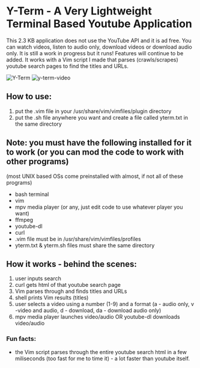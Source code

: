 # Y-Term - A Very Lightweight Terminal Based Youtube Application

This 2.3 KB application does not use the YouTube API and it is ad free.
You can watch videos, listen to audio only, download videos or download audio only.
It is still a work in progress but it runs! Features will continue to be added. 
It works with a Vim script I made that parses (crawls/scrapes) youtube search pages to find the titles and URLs. 

![Y-Term](https://user-images.githubusercontent.com/64742558/80999642-9d69df80-8e0a-11ea-8ec9-6eef9a0b6b11.png)
![y-term-video](https://user-images.githubusercontent.com/64742558/80999644-9e9b0c80-8e0a-11ea-851b-a814cfb39f72.png)

## How to use: 
1) put the .vim file in your /usr/share/vim/vimfiles/plugin directory 
2) put the .sh file anywhere you want and create a file called yterm.txt in the same directory 

## Note: you must have the following installed for it to work (or you can mod the code to work with other programs)
(most UNIX based OSs come preinstalled with almost, if not all of these programs)
- bash terminal
- vim
- mpv media player (or any, just edit code to use whatever player you want)
- ffmpeg
- youtube-dl
- curl
- .vim file must be in /usr/share/vim/vimfiles/profiles
- yterm.txt & yterm.sh files must share the same directory 

## How it works - behind the scenes: 
1) user inputs search
2) curl gets html of that youtube search page 
3) Vim parses through and finds titles and URLs 
4) shell prints Vim results (titles)
5) user selects a video using a number (1-9) and a format (a - audio only, v -video and audio, d - download, da - download audio only)
6) mpv media player launches video/audio OR youtube-dl downloads video/audio

### Fun facts: 
- the Vim script parses through the entire youtube search html in a few miliseconds (too fast for me to time it) - a lot faster than youtube itself.
